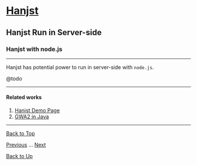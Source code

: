 # [Hanjst](/hanjst/index)
## Hanjst Run in Server-side
### Hanjst with node.js
---

Hanjst has potential power to run in server-side with `node.js`.

@todo

---

#### Related works

1. [Hanjst Demo Page](https://ufqi.com/dev/hanjst/)
2. [GWA2 in Java](https://github.com/wadelau/GWA2/)

---

[Back to Top](/hanjst/hanjst-nodejs)

[Previous](./hanst-ready-to-go) ... [Next](./)

[Back to Up](/hanjst/index)
<!--stackedit_data:
eyJoaXN0b3J5IjpbLTE2NTg0NDQ0NTJdfQ==
-->